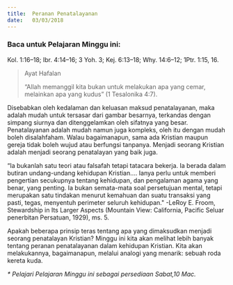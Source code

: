```yaml
---
title:  Peranan Penatalayanan
date:   03/03/2018
---
```


### Baca untuk Pelajaran Minggu ini:
Kol. 1:16–18; Ibr. 4:14–16; 3 Yoh. 3; Kej. 6:13–18; Why. 14:6–12; 1Ptr. 1:15, 16.

> <p>Ayat Hafalan</p>
> “Allah memanggil kita bukan untuk melakukan apa yang cemar, melainkan apa yang kudus” (1 Tesalonika 4:7).

Disebabkan oleh kedalaman dan keluasan maksud penatalayanan, maka adalah mudah untuk tersasar dari gambar besarnya, terkandas dengan simpang siurnya dan ditenggelamkan oleh sifatnya yang besar.  Penatalayanan adalah mudah namun juga kompleks, oleh itu dengan mudah boleh disalahfaham. Walau bagaimanapun, sama ada Kristian maupun gereja tidak boleh wujud atau berfungsi tanpanya. Menjadi seorang Kristian adalah menjadi seorang penatalayan yang baik juga.

“Ia bukanlah satu teori atau falsafah tetapi tatacara bekerja. Ia berada dalam butiran undang-undang kehidupan Kristian.... Ianya perlu untuk memberi pengertian secukupnya tentang kehidupan, dan pengalaman agama yang benar, yang penting.  Ia bukan semata-mata soal persetujuan mental, tetapi merupakan satu tindakan menurut kemahuan dan suatu transaksi yang pasti, tegas, menyentuh perimeter seluruh kehidupan." -LeRoy E. Froom, Stewardship in Its Larger Aspects (Mountain View: California, Pacific Seluar penerbitan Persatuan, 1929), ms. 5.

Apakah beberapa prinsip teras tentang apa yang dimaksudkan menjadi seorang penatalayan Kristian? Minggu ini kita akan melihat lebih banyak tentang peranan penatalayanan dalam kehidupan Kristian. Kita akan melakukannya, bagaimanapun, melalui analogi yang menarik: sebuah roda kereta kuda. 

_* Pelajari Pelajaran Minggu ini sebagai persediaan Sabat,10 Mac._